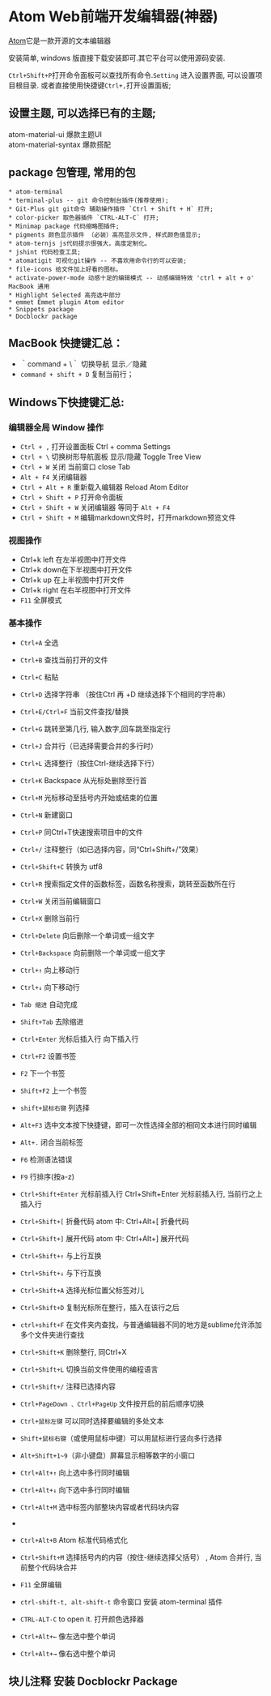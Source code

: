 # Atom Web前端开发编辑器(神器)
[Atom](https://atom.io/)它是一款开源的文本编辑器

安装简单, windows 版直接下载安装即可.其它平台可以使用源码安装.  


`Ctrl+Shift+P`打开命令面板可以查找所有命令.`Setting` 进入设置界面, 可以设置项目根目录. 或者直接使用快捷键`Ctrl+,`打开设置面板;  
## 设置主题, 可以选择已有的主题;
  atom-material-ui 爆款主题UI  
  atom-material-syntax 爆款搭配
## package 包管理, 常用的包
    * atom-terminal
    * terminal-plus -- git 命令控制台插件(推荐使用);
    * Git-Plus git git命令 辅助操作插件 `Ctrl + Shift + H` 打开;
    * color-picker 取色器插件 `CTRL-ALT-C` 打开;
    * Minimap package 代码缩略图插件;
    * pigments 颜色显示插件 （必装）高亮显示文件, 样式颜色值显示;
    * atom-ternjs js代码提示很强大，高度定制化。
    * jshint 代码检查工具;
    * atomatigit 可视化git操作 -- 不喜欢用命令行的可以安装;
    * file-icons 给文件加上好看的图标。
    * activate-power-mode 动感十足的编辑模式 -- 动感编辑特效 'ctrl + alt + o' MacBook 通用
    * Highlight Selected 高亮选中部分
    * emmet Emmet plugin Atom editor
    * Snippets package
    * Docblockr package
## MacBook 快捷键汇总：
* ｀command + \\｀ 切换导航 显示／隐藏
* `command + shift + D` 复制当前行；

## Windows下快捷键汇总:
### 编辑器全局 Window 操作
* `Ctrl + ,`  打开设置面板  Ctrl + comma Settings
* `Ctrl + \` 切换树形导航面板 显示/隐藏  Toggle Tree View
* `Ctrl + W` 关闭 当前窗口 close Tab
* `Alt + F4` 关闭编辑器
* `Ctrl + Alt + R` 重新载入编辑器 Reload Atom Editor
* `Ctrl + Shift + P` 打开命令面板
* `Ctrl + Shift + W` 关闭编辑器 等同于 `Alt + F4`
* `Ctrl + Shift + M` 编辑markdown文件时，打开markdown预览文件
### 视图操作
* Ctrl+k left 在左半视图中打开文件
* Ctrl+k down在下半视图中打开文件
* Ctrl+k up 在上半视图中打开文件
* Ctrl+k right 在右半视图中打开文件
* `F11` 全屏模式

### 基本操作
* `Ctrl+A` 全选
* `Ctrl+B` 查找当前打开的文件
* `Ctrl+C` 粘贴
* `Ctrl+D` 选择字符串 （按住Ctrl 再 +D 继续选择下个相同的字符串）
* `Ctrl+E/Ctrl+F` 当前文件查找/替换
* `Ctrl+G` 跳转至第几行, 输入数字,回车跳至指定行
* `Ctrl+J` 合并行（已选择需要合并的多行时）
* `Ctrl+L` 选择整行（按住Ctrl-继续选择下行）
* `Ctrl+K` Backspace 从光标处删除至行首
* `Ctrl+M` 光标移动至括号内开始或结束的位置
* `Ctrl+N` 新建窗口
* `Ctrl+P`   同Ctrl+T快速搜索项目中的文件
* `Ctrl+/` 注释整行（如已选择内容，同“Ctrl+Shift+/”效果）
* `Ctrl+Shift+C` 转换为 utf8

* `Ctrl+R` 搜索指定文件的函数标签，函数名称搜索，跳转至函数所在行
* `Ctrl+W` 关闭当前编辑窗口
* `Ctrl+X` 删除当前行
* `Ctrl+Delete` 向后删除一个单词或一组文字
* `Ctrl+Backspace` 向前删除一个单词或一组文字
* `Ctrl+↑` 向上移动行
* `Ctrl+↓` 向下移动行
* `Tab 缩进` 自动完成
* `Shift+Tab` 去除缩进
* `Ctrl+Enter` 光标后插入行  向下插入行
* `Ctrl+F2` 设置书签
* `F2` 下一个书签
* `Shift+F2` 上一个书签
* `shift+鼠标右键` 列选择
* `Alt+F3` 选中文本按下快捷键，即可一次性选择全部的相同文本进行同时编辑
* `Alt+.` 闭合当前标签
* `F6` 检测语法错误
* `F9` 行排序(按a-z)

* `Ctrl+Shift+Enter` 光标前插入行 Ctrl+Shift+Enter 光标前插入行, 当前行之上插入行
* `Ctrl+Shift+[` 折叠代码      atom 中: Ctrl+Alt+[ 折叠代码
* `Ctrl+Shift+]` 展开代码      atom 中: Ctrl+Alt+] 展开代码
* `Ctrl+Shift+↑` 与上行互换
* `Ctrl+Shift+↓` 与下行互换
* `Ctrl+Shift+A` 选择光标位置父标签对儿
* `Ctrl+Shift+D` 复制光标所在整行，插入在该行之后
* `ctrl+shift+F` 在文件夹内查找，与普通编辑器不同的地方是sublime允许添加多个文件夹进行查找
* `Ctrl+Shift+K` 删除整行, 同Ctrl+X
* `Ctrl+Shift+L` 切换当前文件使用的编程语言


* `Ctrl+Shift+/` 注释已选择内容
* `Ctrl+PageDown 、Ctrl+PageUp` 文件按开启的前后顺序切换
* `Ctrl+鼠标左键` 可以同时选择要编辑的多处文本
* `Shift+鼠标右键`（或使用鼠标中键）可以用鼠标进行竖向多行选择
* `Alt+Shift+1~9`（非小键盘）屏幕显示相等数字的小窗口
* `Ctrl+Alt+↑` 向上选中多行同时编辑
* `Ctrl+Alt+↓` 向下选中多行同时编辑
* `Ctrl+Alt+M` 选中标签内部整块内容或者代码块内容
*
* `Ctrl+Alt+B` Atom 标准代码格式化

* `Ctrl+Shift+M` 选择括号内的内容（按住-继续选择父括号） , Atom 合并行, 当前整个代码块合并
* `F11` 全屏编辑

* `ctrl-shift-t, alt-shift-t`  命令窗口  安装 atom-terminal 插件
* `CTRL-ALT-C` to open it.  打开颜色选择器

* `Ctrl+Alt+←` 像左选中整个单词
* `Ctrl+Alt+→` 像右选中整个单词

## 块儿注释 安装 Docblockr Package
